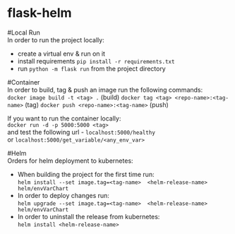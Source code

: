 # flask-helm<br />

#Local Run<br />
In order to run the project locally:<br />
- create a virtual env & run on it
- install requirements `pip install -r requirements.txt`
- run `python -m flask run` from the project directory

#Container<br />
In order to build, tag & push an image run the following commands:<br />
`docker image build -t <tag> .` (build)
`docker tag <tag> <repo-name>:<tag-name>` (tag)
`docker push <repo-name>:<tag-name>` (push)

If you want to run the container locally:<br />
`docker run -d -p 5000:5000 <tag>`<br />
and test the following url - `localhost:5000/healthy`<br />
or `localhost:5000/get_variable/<any_env_var>`<br />

#Helm<br />
Orders for helm deployment to kubernetes:
- When building the project for the first time run:<br />
  `helm install --set image.tag=<tag-name>  <helm-release-name> helm/envVarChart`
- In order to deploy changes run:<br />
  `helm upgrade --set image.tag=<tag-name>  <helm-release-name> helm/envVarChart`
- In order to uninstall the release from kubernetes:<br />
  `helm install <helm-release-name>`
